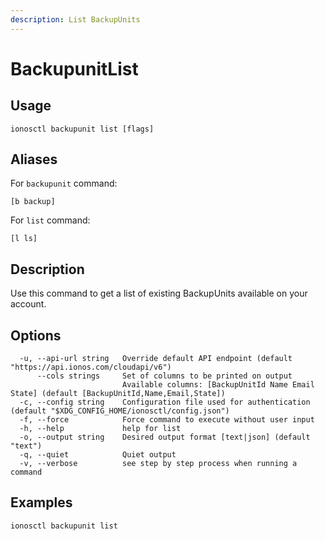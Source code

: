 ```yaml
---
description: List BackupUnits
---
```


# BackupunitList

## Usage

```text
ionosctl backupunit list [flags]
```

## Aliases

For `backupunit` command:

```text
[b backup]
```

For `list` command:

```text
[l ls]
```

## Description

Use this command to get a list of existing BackupUnits available on your account.

## Options

```text
  -u, --api-url string   Override default API endpoint (default "https://api.ionos.com/cloudapi/v6")
      --cols strings     Set of columns to be printed on output 
                         Available columns: [BackupUnitId Name Email State] (default [BackupUnitId,Name,Email,State])
  -c, --config string    Configuration file used for authentication (default "$XDG_CONFIG_HOME/ionosctl/config.json")
  -f, --force            Force command to execute without user input
  -h, --help             help for list
  -o, --output string    Desired output format [text|json] (default "text")
  -q, --quiet            Quiet output
  -v, --verbose          see step by step process when running a command
```

## Examples

```text
ionosctl backupunit list
```

